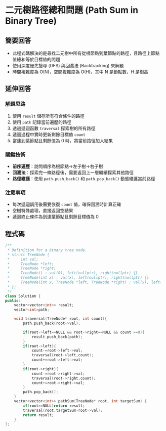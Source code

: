 # 二元樹路徑總和問題 (Path Sum in Binary Tree)

## 簡要回答
- 此程式碼解決的是尋找二元樹中所有從根節點到葉節點的路徑，且路徑上節點值總和等於目標值的問題
- 使用深度優先搜尋 (DFS) 與回溯法 (Backtracking) 來解題
- 時間複雜度為 O(N)，空間複雜度為 O(H)，其中 N 是節點數，H 是樹高

## 延伸回答
### 解題思路
1. 使用 `result` 儲存所有符合條件的路徑
2. 使用 `path` 記錄當前遍歷的路徑
3. 透過遞迴函數 `traversal` 探索樹的所有路徑
4. 遞迴過程中實時更新剩餘目標值 `count`
5. 當達到葉節點且剩餘值為 0 時，將當前路徑加入結果

### 關鍵技術
- **前序遍歷**：訪問順序為根節點→左子樹→右子樹
- **回溯法**：探索完一條路徑後，需要返回上一層繼續探索其他路徑
- **路徑維護**：使用 `path.push_back()` 和 `path.pop_back()` 動態維護當前路徑

### 注意事項
- 每次遞迴調用後需要恢復 `count` 值，確保回溯時計算正確
- 空樹特殊處理，直接返回空結果
- 遞迴終止條件為到達葉節點且剩餘目標值為 0

## 程式碼
```cpp
/**
 * Definition for a binary tree node.
 * struct TreeNode {
 *     int val;
 *     TreeNode *left;
 *     TreeNode *right;
 *     TreeNode() : val(0), left(nullptr), right(nullptr) {}
 *     TreeNode(int x) : val(x), left(nullptr), right(nullptr) {}
 *     TreeNode(int x, TreeNode *left, TreeNode *right) : val(x), left(left), right(right) {}
 * };
 */
class Solution {
public:
    vector<vector<int>> result;
    vector<int>path;

    void traversal(TreeNode* root, int count){
        path.push_back(root->val);

        if(root->left==NULL && root->right==NULL && count ==0){
            result.push_back(path);
        }
        if(root->left){
            count-=root->left->val;
            traversal(root->left,count);
            count+=root->left->val;
        }
        if(root->right){
            count-=root->right->val;
            traversal(root->right,count);
            count+=root->right->val;
        }
        path.pop_back();
    }
    vector<vector<int>> pathSum(TreeNode* root, int targetSum) {
        if(root==NULL)return result;
        traversal(root,targetSum-root->val);
        return result;
    }
};
```
